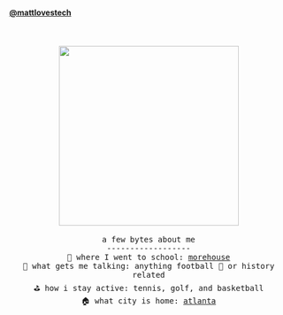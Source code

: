 
<!---
mattlovestech/mattlovestech is a ✨ special ✨ repository because its `README.md` (this file) appears on your GitHub profile.
You can click the Preview link to take a look at your changes.
--->
<!---


--->

#### [@mattlovestech](https://mattlovestech.com)
<p align="center">
  <br><br>
  <img src="https://media3.giphy.com/media/7zJgqvSbjBH2M/giphy.gif" width="325px" align="center"> <br/><br/>
  <samp>
 a few bytes about me  <br/>
------------------ <br/>
🏫  where I went to school: <a href="http//morehouse.edu"> morehouse </a> <br/> 
🥰  what gets me talking: anything football 🏈 or history related <br/>
⛳️  how i stay active: tennis, golf, and basketball <br/>
🏠  what city is home: <a href="https://discoveratlanta.com/"> atlanta </a> <br/>

<br/>



  
  </samp>
  
</p>

